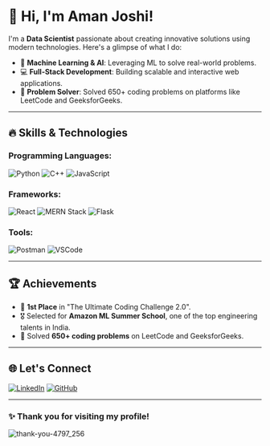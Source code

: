 # 👋 Hi, I'm Aman Joshi!

I'm a **Data Scientist** passionate about creating innovative solutions using modern technologies. Here's a glimpse of what I do:

- 🧠 **Machine Learning & AI**: Leveraging ML to solve real-world problems.
- 💻 **Full-Stack Development**: Building scalable and interactive web applications.
- 🚀 **Problem Solver**: Solved 650+ coding problems on platforms like LeetCode and GeeksforGeeks.

---

## 🔥 Skills & Technologies

### Programming Languages:
![Python](https://img.shields.io/badge/Python-3776AB?style=for-the-badge&logo=python&logoColor=white)
![C++](https://img.shields.io/badge/C++-00599C?style=for-the-badge&logo=cplusplus&logoColor=white)
![JavaScript](https://img.shields.io/badge/JavaScript-F7DF1E?style=for-the-badge&logo=javascript&logoColor=black)

### Frameworks:
![React](https://img.shields.io/badge/React-61DAFB?style=for-the-badge&logo=react&logoColor=black)
![MERN Stack](https://img.shields.io/badge/MERN%20Stack-20232A?style=for-the-badge&logo=mongodb&logoColor=green)
![Flask](https://img.shields.io/badge/Flask-000000?style=for-the-badge&logo=flask&logoColor=white)

### Tools:
![Postman](https://img.shields.io/badge/Postman-FF6C37?style=for-the-badge&logo=postman&logoColor=white)
![VSCode](https://img.shields.io/badge/VSCode-0078D4?style=for-the-badge&logo=visualstudiocode&logoColor=white)

---

## 🏆 Achievements
- 🥇 **1st Place** in "The Ultimate Coding Challenge 2.0".
- 🎖️ Selected for **Amazon ML Summer School**, one of the top engineering talents in India.
- 🧩 Solved **650+ coding problems** on LeetCode and GeeksforGeeks.

---

## 🌐 Let's Connect
[![LinkedIn](https://img.shields.io/badge/LinkedIn-%230077B5.svg?style=for-the-badge&logo=linkedin&logoColor=white)](https://www.linkedin.com/in/amanjoshi15/)
[![GitHub](https://img.shields.io/badge/GitHub-%2312100E.svg?style=for-the-badge&logo=github&logoColor=white)](https://github.com/amanjoshi15)

---

### ✨ Thank you for visiting my profile!
![thank-you-4797_256](https://github.com/user-attachments/assets/f266e14d-4123-4857-9c7a-225e28cddb33)
